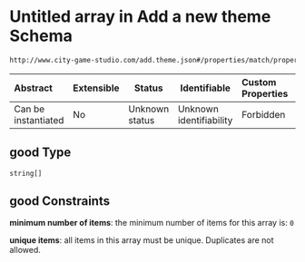 # Untitled array in Add a new theme Schema

```txt
http://www.city-game-studio.com/add.theme.json#/properties/match/properties/good
```




| Abstract            | Extensible | Status         | Identifiable            | Custom Properties | Additional Properties | Access Restrictions | Defined In                                                                     |
| :------------------ | ---------- | -------------- | ----------------------- | :---------------- | --------------------- | ------------------- | ------------------------------------------------------------------------------ |
| Can be instantiated | No         | Unknown status | Unknown identifiability | Forbidden         | Allowed               | none                | [add-theme.schema.json\*](../out/add-theme.schema.json "open original schema") |

## good Type

`string[]`

## good Constraints

**minimum number of items**: the minimum number of items for this array is: `0`

**unique items**: all items in this array must be unique. Duplicates are not allowed.

